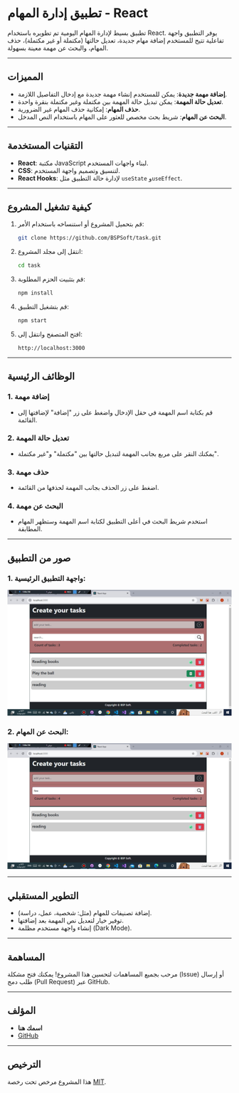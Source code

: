 
# تطبيق إدارة المهام - React

تطبيق بسيط لإدارة المهام اليومية تم تطويره باستخدام React. يوفر التطبيق واجهة تفاعلية تتيح للمستخدم إضافة مهام جديدة، تعديل حالتها (مكتملة أو غير مكتملة)، حذف المهام، والبحث عن مهمة معينة بسهولة.

---

## **المميزات**
- **إضافة مهمة جديدة**: يمكن للمستخدم إنشاء مهمة جديدة مع إدخال التفاصيل اللازمة.
- **تعديل حالة المهمة**: يمكن تبديل حالة المهمة بين مكتملة وغير مكتملة بنقرة واحدة.
- **حذف المهام**: إمكانية حذف المهام غير الضرورية.
- **البحث عن المهام**: شريط بحث مخصص للعثور على المهام باستخدام النص المدخل.

---

## **التقنيات المستخدمة**
- **React**: مكتبة JavaScript لبناء واجهات المستخدم.
- **CSS**: لتنسيق وتصميم واجهة المستخدم.
- **React Hooks**: لإدارة حالة التطبيق مثل `useState` و`useEffect`.

---

## **كيفية تشغيل المشروع**

1. قم بتحميل المشروع أو استنساخه باستخدام الأمر:
   ```bash
   git clone https://github.com/BSPSoft/task.git
   ```

2. انتقل إلى مجلد المشروع:
   ```bash
   cd task
   ```

3. قم بتثبيت الحزم المطلوبة:
   ```bash
   npm install
   ```

4. قم بتشغيل التطبيق:
   ```bash
   npm start
   ```

5. افتح المتصفح وانتقل إلى:
   ```
   http://localhost:3000
   ```

---

## **الوظائف الرئيسية**

### 1. إضافة مهمة
- قم بكتابة اسم المهمة في حقل الإدخال واضغط على زر "إضافة" لإضافتها إلى القائمة.

### 2. تعديل حالة المهمة
- يمكنك النقر على مربع بجانب المهمة لتبديل حالتها بين "مكتملة" و"غير مكتملة".

### 3. حذف مهمة
- اضغط على زر الحذف بجانب المهمة لحذفها من القائمة.

### 4. البحث عن مهمة
- استخدم شريط البحث في أعلى التطبيق لكتابة اسم المهمة وستظهر المهام المطابقة.

---

## **صور من التطبيق**
### 1. واجهة التطبيق الرئيسية:
![واجهة التطبيق](./public/page1.jpg)

### 2. البحث عن المهام:
![إضافة المهام](./public/page2.jpg)

---

## **التطوير المستقبلي**
- إضافة تصنيفات للمهام (مثل: شخصية، عمل، دراسة).
- توفير خيار لتعديل نص المهمة بعد إضافتها.
- إنشاء واجهة مستخدم مظلمة (Dark Mode).

---

## **المساهمة**
مرحب بجميع المساهمات لتحسين هذا المشروع! يمكنك فتح مشكلة (Issue) أو إرسال طلب دمج (Pull Request) عبر GitHub.

---

## **المؤلف**
- **اسمك هنا**
- [GitHub](https://github.com/BSPSoft)

---

## **الترخيص**
هذا المشروع مرخص تحت رخصة [MIT](LICENSE).
